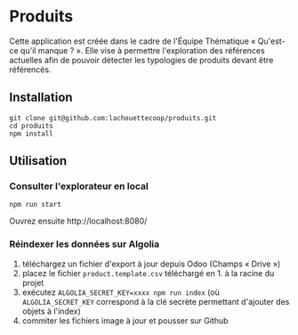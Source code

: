 # Produits

Cette application est créée dans le cadre de l'Équipe Thématique « Qu'est-ce qu'il manque ? ».
Elle vise à permettre l'exploration des références actuelles afin de pouvoir détecter les typologies de produits devant être référencés.

## Installation

```
git clone git@github.com:lachouettecoop/produits.git
cd produits
npm install
```

## Utilisation

### Consulter l'explorateur en local

```
npm run start
```

Ouvrez ensuite http://localhost:8080/

### Réindexer les données sur Algolia

1. téléchargez un fichier d'export à jour depuis Odoo (Champs « Drive »)
2. placez le fichier `product.template.csv` téléchargé en 1. à la racine du projet
3. exécutez `ALGOLIA_SECRET_KEY=xxxx npm run index` (où `ALGOLIA_SECRET_KEY` correspond à la clé secrète permettant d'ajouter des objets à l'index)
4. commiter les fichiers image à jour et pousser sur Github
